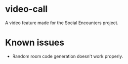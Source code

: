 # video-call
 A video feature made for the Social Encounters project.
# Known issues
- Random room code generation doesn't work properly.
